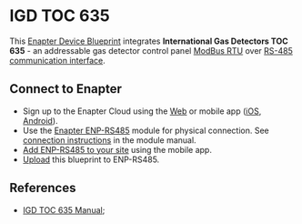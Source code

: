 # IGD TOC 635

This [Enapter Device Blueprint](https://go.enapter.com/marketplace-readme) integrates **International Gas Detectors TOC 635** - an addressable gas detector control panel [ModBus RTU](https://go.enapter.com/developers-enapter-modbus) over [RS-485 communication interface](https://go.enapter.com/developers-enapter-rs485).

## Connect to Enapter

- Sign up to the Enapter Cloud using the [Web](https://cloud.enapter.com/) or mobile app ([iOS](https://apps.apple.com/app/id1388329910), [Android](https://play.google.com/store/apps/details?id=com.enapter&hl=en)).
- Use the [Enapter ENP-RS485](https://go.enapter.com/handbook-enp-rs485) module for physical connection. See [connection instructions](https://go.enapter.com/handbook-enp-rs485-conn) in the module manual.
- [Add ENP-RS485 to your site](https://go.enapter.com/handbook-mobile-app) using the mobile app.
- [Upload](https://go.enapter.com/developers-upload-blueprint) this blueprint to ENP-RS485.

## References

- [IGD TOC 635 Manual](https://www.internationalgasdetectors.com/wp-content/uploads/2020/08/SL-014-TOC-635-Manual.pdf);
